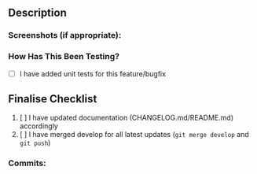 ## Description
<!--- Describe your feature/bugfix in detail -->


### Screenshots (if appropriate):


### How Has This Been Testing?
- [ ] I have added unit tests for this feature/bugfix
<!--- Explain any other methods of testing you performed -->


## Finalise Checklist
 1. [ ] I have updated documentation (CHANGELOG.md/README.md) accordingly
 2. [ ] I have merged develop for all latest updates (`git merge develop` and `git push`)

### Commits:
<!--- You can click the 'Add commit messages' button -->